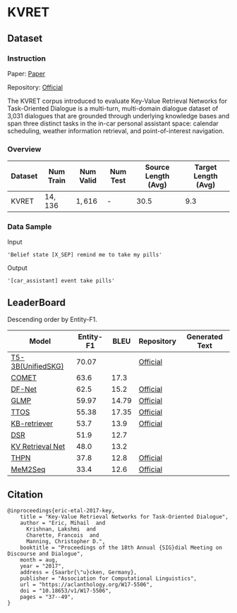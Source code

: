 # KVRET

## Dataset

### Instruction

Paper: [Paper](https://aclanthology.org/W17-5506.pdf)

Repository: [Official](https://nlp.stanford.edu/projects/kvret/)

The KVRET corpus introduced to evaluate Key-Value Retrieval Networks for Task-Oriented Dialogue is a multi-turn, multi-domain dialogue dataset of 3,031 dialogues that are grounded through underlying knowledge bases and span three distinct tasks in the in-car personal assistant space: calendar scheduling, weather information retrieval, and point-of-interest navigation.

### Overview

| Dataset | Num Train | Num Valid | Num Test | Source Length (Avg) | Target Length (Avg) |
| ------- | --------- | --------- | -------- | ------------------- | ------------------- |
| KVRET   | $14,136$  | $1,616$   | -        | $30.5$              | $9.3$               |

### Data Sample

Input

```
'Belief state [X_SEP] remind me to take my pills'
```

Output

```
'[car_assistant] event take pills'
```

## LeaderBoard

Descending order by Entity-F1.

| Model                                                       | Entity-F1 | BLEU    | Repository                                                   | Generated Text |
| ----------------------------------------------------------- | --------- | ------- | ------------------------------------------------------------ | -------------- |
| [T5-3B(UnifiedSKG)](https://arxiv.org/pdf/2201.05966v2.pdf) | $70.07$   |         | [Official](https://github.com/hkunlp/unifiedskg)             |                |
| [ COMET](https://arxiv.org/pdf/2010.05740v4.pdf)            | $63.6$    | $17.3$  |                                                              |                |
| [DF-Net](https://arxiv.org/pdf/2004.11019v3.pdf)            | $62.5$    | $15.2$  | [Official](https://github.com/LooperXX/DF-Net)               |                |
| [GLMP](https://arxiv.org/pdf/1901.04713v2.pdf)              | $59.97$   | $14.79$ | [Official](https://github.com/jasonwu0731/GLMP)              |                |
| [TTOS](https://aclanthology.org/2020.emnlp-main.281.pdf)    | $55.38$   | $17.35$ | [Official](https://github.com/siat-nlp/TTOS)                 |                |
| [KB-retriever](https://arxiv.org/pdf/1909.06762v2.pdf)      | $53.7$    | $13.9$  | [Official](https://github.com/yizhen20133868/Retriever-Dialogue) |                |
| [DSR](https://arxiv.org/pdf/1806.04441v1.pdf)               | $51.9$    | $12.7$  |                                                              |                |
| [KV Retrieval Net](https://arxiv.org/pdf/1705.05414v2.pdf)  | $48.0$    | $13.2$  |                                                              |                |
| [THPN](https://aclanthology.org/2021.dialdoc-1.3.pdf)       | $37.8$    | $12.8$  | [Official](https://github.com/wdimmy/THPN)                   |                |
| [MeM2Seq](https://arxiv.org/pdf/1804.08217v3.pdf)           | $33.4$    | $12.6$  | [Official](https://github.com/HLTCHKUST/Mem2Seq)             |                |

## Citation

```
@inproceedings{eric-etal-2017-key,
    title = "Key-Value Retrieval Networks for Task-Oriented Dialogue",
    author = "Eric, Mihail  and
      Krishnan, Lakshmi  and
      Charette, Francois  and
      Manning, Christopher D.",
    booktitle = "Proceedings of the 18th Annual {SIG}dial Meeting on Discourse and Dialogue",
    month = aug,
    year = "2017",
    address = {Saarbr{\"u}cken, Germany},
    publisher = "Association for Computational Linguistics",
    url = "https://aclanthology.org/W17-5506",
    doi = "10.18653/v1/W17-5506",
    pages = "37--49",
}
```

